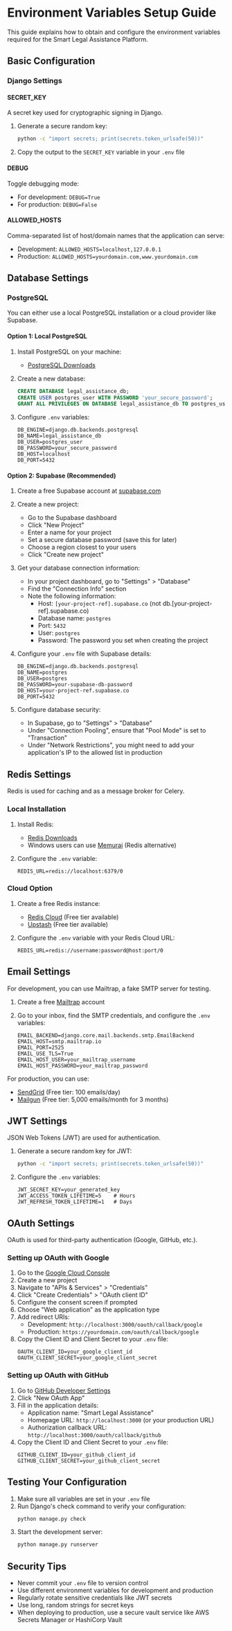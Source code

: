 # Environment Variables Setup Guide

This guide explains how to obtain and configure the environment variables required for the Smart Legal Assistance Platform.

## Basic Configuration

### Django Settings

#### SECRET_KEY
A secret key used for cryptographic signing in Django.

1. Generate a secure random key:
   ```bash
   python -c "import secrets; print(secrets.token_urlsafe(50))"
   ```
2. Copy the output to the `SECRET_KEY` variable in your `.env` file

#### DEBUG
Toggle debugging mode:
- For development: `DEBUG=True`
- For production: `DEBUG=False`

#### ALLOWED_HOSTS
Comma-separated list of host/domain names that the application can serve:
- Development: `ALLOWED_HOSTS=localhost,127.0.0.1`
- Production: `ALLOWED_HOSTS=yourdomain.com,www.yourdomain.com`

## Database Settings

### PostgreSQL

You can either use a local PostgreSQL installation or a cloud provider like Supabase.

#### Option 1: Local PostgreSQL

1. Install PostgreSQL on your machine:
   - [PostgreSQL Downloads](https://www.postgresql.org/download/)

2. Create a new database:
   ```sql
   CREATE DATABASE legal_assistance_db;
   CREATE USER postgres_user WITH PASSWORD 'your_secure_password';
   GRANT ALL PRIVILEGES ON DATABASE legal_assistance_db TO postgres_user;
   ```

3. Configure `.env` variables:
   ```
   DB_ENGINE=django.db.backends.postgresql
   DB_NAME=legal_assistance_db
   DB_USER=postgres_user
   DB_PASSWORD=your_secure_password
   DB_HOST=localhost
   DB_PORT=5432
   ```

#### Option 2: Supabase (Recommended)

1. Create a free Supabase account at [supabase.com](https://supabase.com/)

2. Create a new project:
   - Go to the Supabase dashboard
   - Click "New Project"
   - Enter a name for your project
   - Set a secure database password (save this for later)
   - Choose a region closest to your users
   - Click "Create new project"

3. Get your database connection information:
   - In your project dashboard, go to "Settings" > "Database"
   - Find the "Connection Info" section
   - Note the following information:
     - Host: `[your-project-ref].supabase.co` (not db.[your-project-ref].supabase.co)
     - Database name: `postgres`
     - Port: `5432` 
     - User: `postgres`
     - Password: The password you set when creating the project

4. Configure your `.env` file with Supabase details:
   ```
   DB_ENGINE=django.db.backends.postgresql
   DB_NAME=postgres
   DB_USER=postgres
   DB_PASSWORD=your-supabase-db-password
   DB_HOST=your-project-ref.supabase.co
   DB_PORT=5432
   ```

5. Configure database security:
   - In Supabase, go to "Settings" > "Database"
   - Under "Connection Pooling", ensure that "Pool Mode" is set to "Transaction"
   - Under "Network Restrictions", you might need to add your application's IP to the allowed list in production

## Redis Settings

Redis is used for caching and as a message broker for Celery.

### Local Installation

1. Install Redis:
   - [Redis Downloads](https://redis.io/download)
   - Windows users can use [Memurai](https://www.memurai.com/) (Redis alternative)

2. Configure the `.env` variable:
   ```
   REDIS_URL=redis://localhost:6379/0
   ```

### Cloud Option

1. Create a free Redis instance:
   - [Redis Cloud](https://redis.com/try-free/) (Free tier available)
   - [Upstash](https://upstash.com/) (Free tier available)

2. Configure the `.env` variable with your Redis Cloud URL:
   ```
   REDIS_URL=redis://username:password@host:port/0
   ```

## Email Settings

For development, you can use Mailtrap, a fake SMTP server for testing.

1. Create a free [Mailtrap](https://mailtrap.io/) account

2. Go to your inbox, find the SMTP credentials, and configure the `.env` variables:
   ```
   EMAIL_BACKEND=django.core.mail.backends.smtp.EmailBackend
   EMAIL_HOST=smtp.mailtrap.io
   EMAIL_PORT=2525
   EMAIL_USE_TLS=True
   EMAIL_HOST_USER=your_mailtrap_username
   EMAIL_HOST_PASSWORD=your_mailtrap_password
   ```

For production, you can use:
- [SendGrid](https://sendgrid.com/) (Free tier: 100 emails/day)
- [Mailgun](https://www.mailgun.com/) (Free tier: 5,000 emails/month for 3 months)

## JWT Settings

JSON Web Tokens (JWT) are used for authentication.

1. Generate a secure random key for JWT:
   ```bash
   python -c "import secrets; print(secrets.token_urlsafe(50))"
   ```

2. Configure the `.env` variables:
   ```
   JWT_SECRET_KEY=your_generated_key
   JWT_ACCESS_TOKEN_LIFETIME=5    # Hours
   JWT_REFRESH_TOKEN_LIFETIME=1   # Days
   ```

## OAuth Settings

OAuth is used for third-party authentication (Google, GitHub, etc.).

### Setting up OAuth with Google

1. Go to the [Google Cloud Console](https://console.cloud.google.com/)
2. Create a new project
3. Navigate to "APIs & Services" > "Credentials"
4. Click "Create Credentials" > "OAuth client ID"
5. Configure the consent screen if prompted
6. Choose "Web application" as the application type
7. Add redirect URIs:
   - Development: `http://localhost:3000/oauth/callback/google`
   - Production: `https://yourdomain.com/oauth/callback/google`
8. Copy the Client ID and Client Secret to your `.env` file:
   ```
   OAUTH_CLIENT_ID=your_google_client_id
   OAUTH_CLIENT_SECRET=your_google_client_secret
   ```

### Setting up OAuth with GitHub

1. Go to [GitHub Developer Settings](https://github.com/settings/developers)
2. Click "New OAuth App"
3. Fill in the application details:
   - Application name: "Smart Legal Assistance"
   - Homepage URL: `http://localhost:3000` (or your production URL)
   - Authorization callback URL: `http://localhost:3000/oauth/callback/github`
4. Copy the Client ID and Client Secret to your `.env` file:
   ```
   GITHUB_CLIENT_ID=your_github_client_id
   GITHUB_CLIENT_SECRET=your_github_client_secret
   ```

## Testing Your Configuration

1. Make sure all variables are set in your `.env` file
2. Run Django's check command to verify your configuration:
   ```bash
   python manage.py check
   ```
3. Start the development server:
   ```bash
   python manage.py runserver
   ```

## Security Tips

- Never commit your `.env` file to version control
- Use different environment variables for development and production
- Regularly rotate sensitive credentials like JWT secrets
- Use long, random strings for secret keys
- When deploying to production, use a secure vault service like AWS Secrets Manager or HashiCorp Vault 